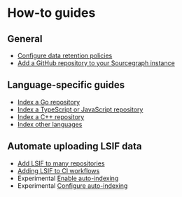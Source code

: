 # How-to guides

## General

- [Configure data retention policies](configure_data_retention.md)
- [Add a GitHub repository to your Sourcegraph instance](add_a_repository.md)

## Language-specific guides

- [Index a Go repository](index_a_go_repository.md)
- [Index a TypeScript or JavaScript repository](index_a_typescript_and_javascript_repository.md)
- [Index a C++ repository](index_a_cpp_repository.md)
- [Index other languages](index_other_languages.md)

## Automate uploading LSIF data

- [Add LSIF to many repositories](adding_lsif_to_many_repos.md)
- [Adding LSIF to CI workflows](adding_lsif_to_workflows.md)
- <span class="badge badge-experimental">Experimental</span> [Enable auto-indexing](enable_auto_indexing.md)
- <span class="badge badge-experimental">Experimental</span> [Configure auto-indexing](configure_auto_indexing.md)
